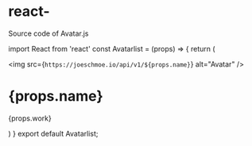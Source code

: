 # react-
Source code of Avatar.js



import React from 'react'
const Avatarlist = (props) =>
{
  return (
          <div className="avatarstyle ma4 bg-light-purple dib pa3 grow shadow-4 tc">
          <img src={`https://joeschmoe.io/api/v1/${props.name}`} alt="Avatar" />
         <h1 className="">{props.name}</h1>
         <p>{props.work}</p>
         </div>
       )
     }
export default Avatarlist;


